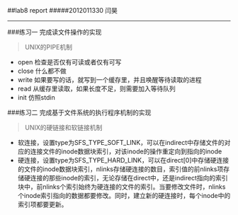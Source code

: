 ##lab8 report
#####2012011330 闫昊
***
###练习一 完成读文件操作的实现
> UNIX的PIPE机制

* open 检查是否仅有可读或者仅有可写
* close 什么都不做
* write 如果要写的话，就写到一个缓存里，并且唤醒等待读取的进程
* read 从缓存里读取，如果长度不足，则需要加入等待队列
* init 仿照stdin

###练习二 完成基于文件系统的执行程序机制的实现

> UNIX的硬链接和软链接机制

* 软连接，设置type为SFS_TYPE_SOFT_LINK，可以在indirect中存储文件的对应的连接文件的inode数据块索引，对该inode的操作重定向到指向的inode
* 硬连接，设置type为SFS_TYPE_HARD_LINK，可以在direct[0]中存储硬连接的文件的inode数据块索引，nlinks存储硬连接的数目，索引值的前nlinks项存储硬连接的那些inode的索引，无论存储在direct中，还是indirect指向的索引块中，前nlinks个索引始终为硬连接的文件的索引。当要修改文件时，nlinks个inode索引指向的数据都要修改。同时，建立新的硬连接时，每个inode中的索引项都要更新。